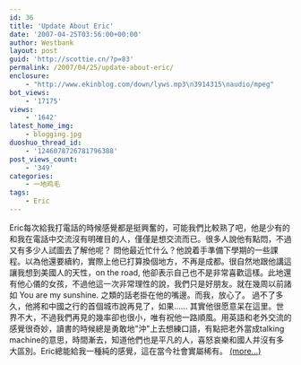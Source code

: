 ```yaml
---
id: 36
title: 'Update About Eric'
date: '2007-04-25T03:56:00+00:00'
author: Westbank
layout: post
guid: 'http://scottie.cn/?p=83'
permalink: /2007/04/25/update-about-eric/
enclosure:
    - "http://www.ekinblog.com/down/lyws.mp3\n3914315\naudio/mpeg"
bot_views:
    - '17175'
views:
    - '1642'
latest_home_img:
    - blogging.jpg
duoshuo_thread_id:
    - '1246078726781796388'
post_views_count:
    - '349'
categories:
    - 一地鸡毛
tags:
    - Eric
---
```


Eric每次給我打電話的時候感覺都是挺興奮的，可能我們比較熟了吧，他是少有的和我在電話中交流沒有明確目的人，僅僅是想交流而已。很多人說他有點悶，不過又有多少人試圖去了解他呢？ 問他最近忙什么？他說着手準備下學期的一些課程。以為他還要續約，實際上他已打算換個地方，不再是成都。很自然地跟他講這讓我想到美國人的天性，on the road, 他卻表示自己也不是非常喜歡這樣。此地還有他心儀的女孩，不過他這一次非常理性的說，我們只是好朋友。就在幾周以前諸如 You are my sunshine. 之類的話老掛在他的嘴邊。而我，放心了。 過不了多久，他將和中國之行的首個城市說再見了，如果...... 其實他很愿意呆在這里。世界不大，不過我們再見的幾率卻也很小，唯有祝他一路順風。用英語和老外交流的感覺很奇妙，讀書的時候總是勇敢地"沖"上去想練口語，有點把老外當成talking machine的意思，時間漸去，知道他們也是平凡的人，喜怒哀樂和國人并沒有多大區別。Eric總能給我一種純的感覺，這在當今社會實屬稀有。 [<span aria-label="Continue reading Update About Eric">(more…)</span>](http://farbank.net/2007/04/25/update-about-eric/#more-36)